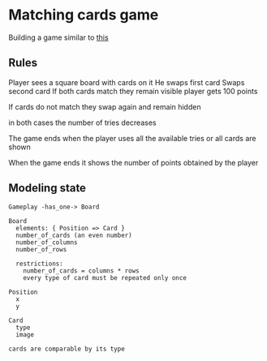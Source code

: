 # Matching cards game

Building a game similar to [this](https://www.youtube.com/watch?v=4J1NljuLS0I)

## Rules

 Player sees a square board with cards on it
 He swaps first card
 Swaps second card
 If both cards match they remain visible
 player gets 100 points

 If cards do not match they swap again and remain hidden

 in both cases the number of tries decreases

 The game ends when the player uses all the available tries or all cards are shown

 When the game ends it shows the number of points obtained by the player


## Modeling state

 ```
 Gameplay -has_one-> Board

 Board
   elements: { Position => Card }
   number_of_cards (an even number)
   number_of_columns
   number_of_rows

   restrictions:
     number_of_cards = columns * rows
     every type of card must be repeated only once

 Position
   x
   y

 Card
   type
   image

 cards are comparable by its type
 ```


